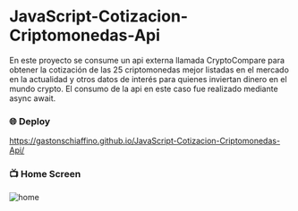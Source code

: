 # JavaScript-Cotizacion-Criptomonedas-Api
En este proyecto se consume un api externa llamada CryptoCompare para obtener la cotización de las 25 criptomonedas mejor listadas en el mercado en la actualidad y otros datos de interés para quienes inviertan dinero en el mundo crypto.
El consumo de la api en este caso fue realizado mediante async await.

### :globe_with_meridians: Deploy 
 https://gastonschiaffino.github.io/JavaScript-Cotizacion-Criptomonedas-Api/

### :tv: Home Screen
![home](/assets/cotizador.png)
